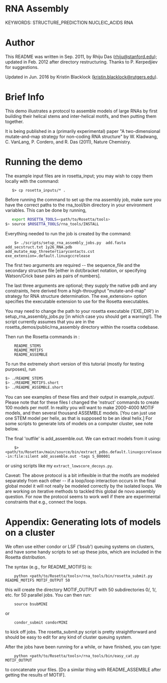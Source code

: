 # RNA Assembly

KEYWORDS: STRUCTURE_PREDICTION NUCLEIC_ACIDS RNA

# Author

This README was written in Sep. 2011, by Rhiju Das (rhiju@stanford.edu); updated in Feb. 2012 after directory restructuring. Thanks to P. Kerpedjiev for suggestions.

Updated in Jun. 2016 by Kristin Blacklock (kristin.blacklock@rutgers.edu).

# Brief Info
This demo illustrates a protocol to assemble models of large RNAs by first building their helical stems and inter-helical motifs, and then putting them together.

It is being published in a (primarily experimental) paper "A two-dimensional mutate-and-map strategy for non-coding RNA structure" by W. Kladwang, C. VanLang, P. Cordero, and R. Das (2011), Nature Chemistry.

# Running the demo

The example input files are in rosetta_input; you may wish to copy them locally with the command:

```
   $> cp rosetta_inputs/* .
```

Before running the command to set up the rna assembly job, make sure you have the correct paths to the rna_tool/bin directory in your environment variables. This can be done by running,
```bash
   export ROSETTA_TOOLS=<path/to/Rosetta/tools>
$> source $ROSETTA_TOOLS/rna_tools/INSTALL
```

Everything needed to run the job is created by the command:

```
    $> ./scripts/setup_rna_assembly_jobs.py  add.fasta add_secstruct.txt 1y26_RNA.pdb add_mutate_map_threetertiarycontacts.cst exe_extension=.default.linuxgccrelease
```

The first two arguments are required -- the sequence_file and the secondary structure file [either in dot/bracket notation, or specifying Watson/Crick base pairs as pairs of numbers]. 

The last three arguments are optional; they supply the native pdb and any constraints, here derived from a high-throughput "mutate-and-map" strategy for RNA structure determination. The exe_extension= option specifies the executable extension to use for the Rosetta executables.

You may need to change the path to your rosetta executable ('EXE_DIR') in setup_rna_assembly_jobs.py [in which case you should get a warning!]. The script currently assumes that you are in the rosetta_demos/public/rna_assembly directory within the rosetta codebase.



Then run the Rosetta commands in :

```
    README_STEMS
    README_MOTIFS
    README_ASSEMBLE
```

To run the extremely short version of this tutorial (mostly for testing purposes), run
```bash
$> ./README_STEMS
$> ./README_MOTIFS.short
$> ./README_ASSEMBLE.short
```

You can see examples of these files and their output in example_output/. Please note that for these files I changed the 'nstruct' commands to create 100 models per motif. In reality you will want to make 2000-4000 MOTIF models, and then several thousand ASSEMBLE models. [You can just use one STEM model per helix, as that is supposed to be an ideal helix.] For some scripts to generate lots of models on a computer cluster, see note below.

The final 'outfile' is  add_assemble.out. We can extract models from it using:

```
    $> <path/to/Rosetta>/main/source/bin/extract_pdbs.default.linuxgccrelease -in:file:silent add_assemble.out -tags S_000001
```

or using scripts like my `extract_lowscore_decoys.py`.

Caveat: The above protocol is a bit inflexible in that the motifs are modeled separately from each other -- if a loop/loop interaction occurs in the final global model it will not really be modeled correctly by the isolated loops. We are working on iterative methods to tackled this global de novo assembly question. For now the protocol seems to work well if there are experimental constraints that e.g., connect the loops.

# Appendix: Generating lots of models on a cluster

We often use either condor or LSF ('bsub') queuing systems on clusters, and have some handy scripts to set up these jobs, which are included in the Rosetta distribution.

The syntax (e.g., for README_MOTIFS) is:

```
    python <path/to/Rosetta/tools>/rna_tools/bin/rosetta_submit.py  README_MOTIFS MOTIF_OUTPUT 50
```

this will create the directory MOTIF_OUTPUT with 50 subdirectories 0/, 1/, etc. for 50 parallel jobs. You can then run:

```
    source bsubMINI
```

or

```
    condor_submit condorMINI
```

to kick off jobs. The rosetta_submit.py script is pretty straightforward and should be easy to edit for any kind of cluster queuing system.

After the jobs have been running for a while, or have finished, you can type:

```
    python <path/to/Rosetta/tools>/rna_tools/bin/easy_cat.py MOTIF_OUTPUT 
```

to concatenate your files.  [Do a similar thing with README_ASSEMBLE after getting the results of MOTIF].
